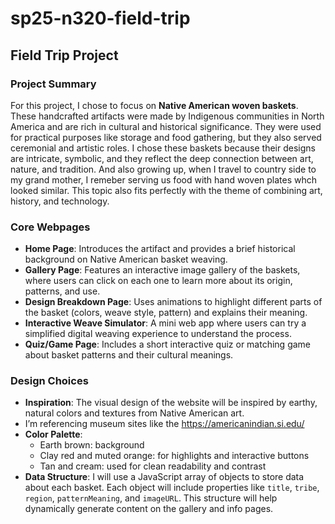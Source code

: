 # sp25-n320-field-trip
## Field Trip Project

### Project Summary

For this project, I chose to focus on **Native American woven baskets**. These handcrafted artifacts were made by Indigenous communities in North America and are rich in cultural and historical significance. They were used for practical purposes like storage and food gathering, but they also served ceremonial and artistic roles. I chose these baskets because their designs are intricate, symbolic, and they reflect the deep connection between art, nature, and tradition. And also growing up, when I travel to country side to my grand mother, I remeber serving us food with hand woven plates whch looked similar. This topic also fits perfectly with the theme of combining art, history, and technology.

### Core Webpages

- **Home Page**: Introduces the artifact and provides a brief historical background on Native American basket weaving.
- **Gallery Page**: Features an interactive image gallery of the baskets, where users can click on each one to learn more about its origin, patterns, and use.
- **Design Breakdown Page**: Uses animations to highlight different parts of the basket (colors, weave style, pattern) and explains their meaning.
- **Interactive Weave Simulator**: A mini web app where users can try a simplified digital weaving experience to understand the process.
- **Quiz/Game Page**: Includes a short interactive quiz or matching game about basket patterns and their cultural meanings.

### Design Choices

- **Inspiration**: The visual design of the website will be inspired by earthy, natural colors and textures from Native American art.
- I’m referencing museum sites like the https://americanindian.si.edu/
- **Color Palette**:
  - Earth brown: background
  - Clay red and muted orange: for highlights and interactive buttons
  - Tan and cream: used for clean readability and contrast
- **Data Structure**: I will use a JavaScript array of objects to store data about each basket. Each object will include properties like `title`, `tribe`, `region`, `patternMeaning`, and `imageURL`. This structure will help dynamically generate content on the gallery and info pages.
